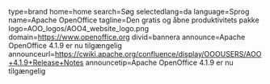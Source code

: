 type=brand
home=home
search=Søg
selectedlang=da
language=Sprog
name=Apache OpenOffice
tagline=Den gratis og åbne produktivitets pakke
logo=AOO_logos/AOO4_website_logo.png
domain=https://www.openoffice.org
divid=bannera
announce=Apache OpenOffice 4.1.9 er nu tilgængelig
announceurl=https://cwiki.apache.org/confluence/display/OOOUSERS/AOO+4.1.9+Release+Notes
announcetip=Apache OpenOffice 4.1.9 er nu tilgængelig
~~~~~~
